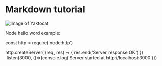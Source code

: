 # Markdown tutorial


![Image of Yaktocat](https://octodex.github.com/images/yaktocat.png)


Node hello word example:

const http = require('node:http')

http.createServer( (req, res) => {
  res.end('Server response OK')
})
.listen(3000, ()=>{console.log('Server started at http://localhost:3000')})
